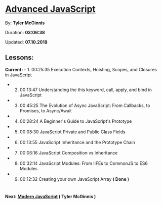 # [Advanced JavaScript](https://coursehunter.net/course/advanced-javascript)

By: **Tyler McGinnis**

Duration: **03:06:38**

Updated: **07.10.2018**

## Lessons:

**Current:** - 1. 00:25:35
Execution Contexts, Hoisting, Scopes, and Closures in JavaScript

- 2. 00:13:47
Understanding the this keyword, call, apply, and bind in JavaScript

- 3. 00:45:25
The Evolution of Async JavaScript: From Callbacks, to Promises, to Async/Await

- 4. 00:28:24
A Beginner's Guide to JavaScript's Prototype

- 5. 00:08:30
JavaScript Private and Public Class Fields

- 6. 00:13:55
JavaScript Inheritance and the Prototype Chain

- 7. 00:06:16
JavaScript Composition vs Inheritance

- 8. 00:32:14
JavaScript Modules: From IIFEs to CommonJS to ES6 Modules

- 9. 00:12:32
Creating your own JavaScript Array **( Done )**

#
**Next: [Modern JavaScript](https://coursehunter.net/course/sovremennyy-javascript-tyler-mcginnis)
( Tyler McGinnis )**
